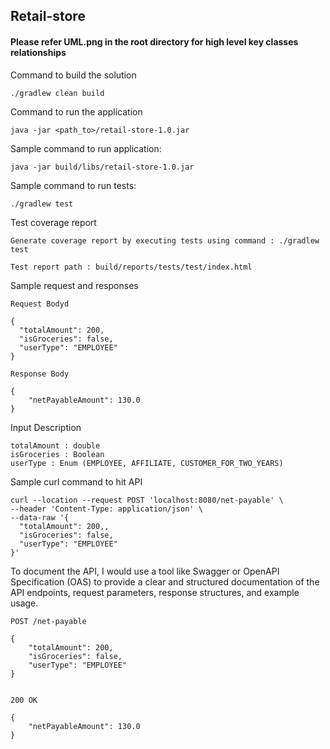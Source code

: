 ## Retail-store

#### Please refer UML.png in the root directory for high level key classes relationships

Command to build the solution
```
./gradlew clean build
```

Command to run the application

```
java -jar <path_to>/retail-store-1.0.jar
```

Sample command to run application:

```
java -jar build/libs/retail-store-1.0.jar
```
Sample command to run tests:

```
./gradlew test
```

Test coverage report
```
Generate coverage report by executing tests using command : ./gradlew test

Test report path : build/reports/tests/test/index.html
```


Sample request and responses
```
Request Bodyd

{
  "totalAmount": 200,
  "isGroceries": false,
  "userType": "EMPLOYEE"
}

Response Body

{
    "netPayableAmount": 130.0
}
```

Input Description
```
totalAmount : double
isGroceries : Boolean
userType : Enum (EMPLOYEE, AFFILIATE, CUSTOMER_FOR_TWO_YEARS)
```
Sample curl command to hit API
```
curl --location --request POST 'localhost:8080/net-payable' \
--header 'Content-Type: application/json' \
--data-raw '{
  "totalAmount": 200,,
  "isGroceries": false,
  "userType": "EMPLOYEE"
}'
```


To document the API, I would use a tool like Swagger or OpenAPI Specification (OAS) to provide a clear and structured documentation of the API endpoints, request parameters, response structures, and example usage.

```
POST /net-payable

{
    "totalAmount": 200,
    "isGroceries": false,
    "userType": "EMPLOYEE"
}


200 OK

{
    "netPayableAmount": 130.0
}

```
